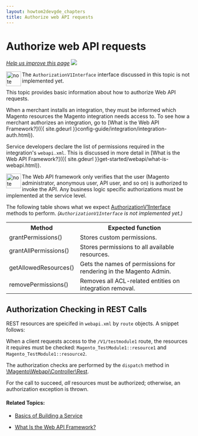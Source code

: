 ```yaml
---
layout: howtom2devgde_chapters
title: Authorize web API requests
---
```


# Authorize web API requests

<p><a href="{{ site.githuburl }}guides/v1.0/get-started/webapi/webapi-basic-auth.md" target="_blank"><em>Help us improve this page</em></a>&nbsp;<img src="{{ site.baseurl }}common/images/newWindow.gif"/></p>

<div class="bs-callout bs-callout-info" id="info">
  <img src="{{ site.baseurl }}common/images/icon_note.png" alt="note" align="left" width="40" />
<span class="glyphicon-class">
  <p>The <code>AuthorizationV1Interface</code> interface discussed in this topic is not implemented yet.</p></span>
  </div>

This topic provides basic information about how to authorize Web API requests.

When a merchant installs an integration, they must be informed which Magento resources the Magento integration needs access to. To see how a merchant authorizes an integration, go to [What is the Web API Framework?]({{ site.gdeurl }}config-guide/integration/integration-auth.html)).

Service developers declare the list of permissions required in the integration's `webapi.xml`. This is discussed in more detail in [What is the Web API Framework?]({{ site.gdeurl }}get-started/webapi/what-is-webapi.html)).

<div class="bs-callout bs-callout-info" id="info">
  <img src="{{ site.baseurl }}common/images/icon_note.png" alt="note" align="left" width="40" />
<span class="glyphicon-class">
  <p>The Web API framework only verifies that the user (Magento administrator, anonymous user, API user, and so on) is authorized to invoke the API. Any business logic specific authorizations must be implemented at the service level.</p></span>
  </div>

The following table shows what we expect <a href="{{ site.mage2000url }}app/code/Magento/Authz/Service/AuthorizationV1Interface.php" target="_blank">AuthorizationV1Interface</a> methods to perform. _(`AuthorizationV1Interface` is not implemented yet.)_

<table>
	<tbody>
		<tr>
			<th>Method</th>
			<th>Expected function</th>
		</tr>
	<tr class="even">
		<td>grantPermissions()</td>
		<td>Stores custom permissions.</td>
	</tr>
	<tr class="odd">
		<td>grantAllPermissions()</td>
		<td>Stores permissions to all available resources.</td>
	</tr>
	<tr class="even">
		<td>getAllowedResources()</td>
		<td>Gets the names of permissions for rendering in the Magento Admin.</td>
	</tr>
	<tr class="odd">
		<td>removePermissions()</td>
		<td>Removes all ACL-related entities on integration removal.</td>
	</tr>
</tbody>
</table>


## Authorization Checking in REST Calls

REST resources are speicifed in `webapi.xml` by `route` objects. A snippet follows:

<script src="https://gist.github.com/xcomSteveJohnson/13436bc6c977f82e2a8f.js"></script>

When a client requests access to the `/V1/testmodule1` route, the resources it requires must be checked: `Magento_TestModule1::resource1` and `Magento_TestModule1::resource2`.

The authorization checks are performed by the `dispatch` method in <a href="{{ site.mage2000url }}app/code/Magento/Webapi/Controller/Rest.php" target="_blank">\Magento\Webapi\Controller\Rest</a>.

For the call to succeed, _all_ resources must be authorized; otherwise, an authorization exception is thrown.

#### Related Topics:

*	<a href="{{ site.gdeurl }}extension-dev-guide/svcs-framework/build-svc.html">Basics of Building a Service</a>

*	<a href="{{ site.gdeurl }}get-started/webapi/what-is-webapi.html">What Is the Web API Framework?</a>